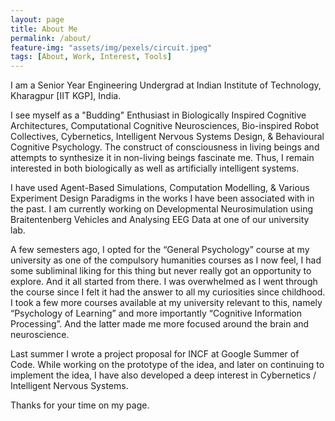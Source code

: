 ```yaml
---
layout: page
title: About Me
permalink: /about/
feature-img: "assets/img/pexels/circuit.jpeg"
tags: [About, Work, Interest, Tools]
---
```

I am a Senior Year Engineering Undergrad at Indian Institute of Technology, Kharagpur [IIT KGP], India.

I see myself as a "Budding" Enthusiast in Biologically Inspired Cognitive Architectures, Computational Cognitive Neurosciences, Bio-inspired Robot Collectives, Cybernetics, Intelligent Nervous Systems Design, & Behavioural Cognitive Psychology. The construct of consciousness in living beings and attempts to synthesize it in non-living beings fascinate me. Thus, I remain interested in both biologically as well as artificially intelligent systems.

I have used Agent-Based Simulations, Computation Modelling, & Various Experiment Design Paradigms in the works I have been associated with in the past. I am currently working on Developmental Neurosimulation using Braitentenberg Vehicles and Analysing EEG Data at one of our university lab.

A few semesters ago, I opted for the “General Psychology” course at my university as one of the compulsory humanities courses as I now feel, I had some subliminal liking for this thing but never really got an opportunity to explore. And it all started from there. I was overwhelmed as I went through the course since I felt it had the answer to all my curiosities since childhood. I took a few more courses available at my university relevant to this, namely “Psychology of Learning” and more importantly “Cognitive Information Processing”. And the latter made me more focused around the brain and neuroscience.

Last summer I wrote a project proposal for INCF at Google Summer of Code. While working on the prototype of the idea, and later on continuing to implement the idea, I have also developed a deep interest in Cybernetics / Intelligent Nervous Systems.

Thanks for your time on my page. 
 
